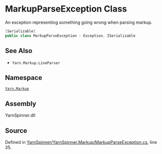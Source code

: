 <!-- This file was generated by a tool. Do not edit this file by hand. -->

# MarkupParseException Class

An exception representing something going wrong when parsing markup.


```csharp
[Serializable]
public class MarkupParseException : Exception, ISerializable
```



## See Also
* `Yarn.Markup.LineParser`
## Namespace
[`Yarn.Markup`](/api/csharp/yarn.markup/README.md)

## Assembly
YarnSpinner.dll

## Source
Defined in [YarnSpinner/YarnSpinner.Markup/MarkupParseException.cs](https://github.com/YarnSpinnerTool/YarnSpinner//blob/develop/YarnSpinner/YarnSpinner.Markup/MarkupParseException.cs#L35), line 35.
